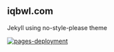 ## iqbwl.com

Jekyll using no-style-please theme

[![pages-deployment](https://github.com/iqbwl/iqbwl.github.io/actions/workflows/pages/pages-build-deployment/badge.svg)](https://github.com/iqbwl/iqbwl.github.io/actions/workflows/pages/pages-build-deployment)
